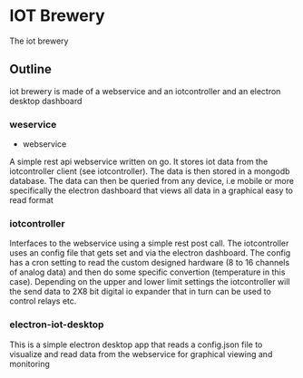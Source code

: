 # IOT Brewery

The iot brewery 

## Outline

iot brewery is made of a webservice and an iotcontroller and an electron desktop dashboard

### weservice
* webservice

A simple rest api webservice written on go. It stores iot data from the iotcontroller client (see iotcontroller). The data is then stored in a mongodb database. 
The data can then be queried from any device, i.e mobile or more specifically the electron dashboard that views all data in  a graphical easy to read format 

### iotcontroller
Interfaces to the webservice using a simple rest post call. The iotcontroller uses an config file that gets set and via the electron dashboard. The config has a cron
setting to read the custom designed hardware (8 to 16 channels of analog data) and then do some specific convertion (temperature in this case). Depending
on the upper and lower limit settings the iotcontroller will the send data to 2X8 bit digital io expander that in turn can be used to control relays etc.

### electron-iot-desktop
This is a simple electron desktop app that reads a config.json file to visualize and read data from the webservice for graphical viewing and monitoring
